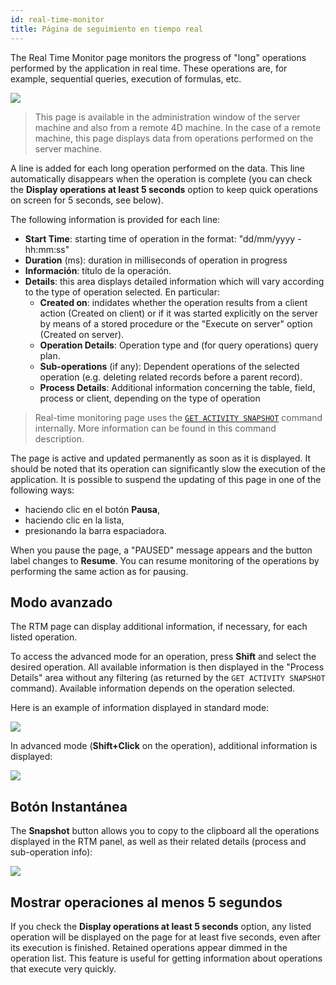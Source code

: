 ```yaml
---
id: real-time-monitor
title: Página de seguimiento en tiempo real
---
```



The Real Time Monitor page monitors the progress of "long" operations performed by the application in real time. These operations are, for example, sequential queries, execution of formulas, etc.

![](assets/en/Admin/server-admin-monitor-page.png)
> This page is available in the administration window of the server machine and also from a remote 4D machine. In the case of a remote machine, this page displays data from operations performed on the server machine.

A line is added for each long operation performed on the data. This line automatically disappears when the operation is complete (you can check the **Display operations at least 5 seconds** option to keep quick operations on screen for 5 seconds, see below).

The following information is provided for each line:

- **Start Time**: starting time of operation in the format: "dd/mm/yyyy - hh:mm:ss"
- **Duration** (ms): duration in milliseconds of operation in progress
- **Información**: título de la operación.
- **Details**: this area displays detailed information which will vary according to the type of operation selected. En particular:
    + **Created on**: indidates whether the operation results from a client action (Created on client) or if it was started explicitly on the server by means of a stored procedure or the "Execute on server" option (Created on server).
    + **Operation Details**: Operation type and (for query operations) query plan.
    + **Sub-operations** (if any): Dependent operations of the selected operation (e.g. deleting related records before a parent record).
    + **Process Details**: Additional information concerning the table, field, process or client, depending on the type of operation

> Real-time monitoring page uses the [`GET ACTIVITY SNAPSHOT`](https://doc.4d.com/4dv19/help/command/en/page1277.html) command internally. More information can be found in this command description.

The page is active and updated permanently as soon as it is displayed. It should be noted that its operation can significantly slow the execution of the application. It is possible to suspend the updating of this page in one of the following ways:

- haciendo clic en el botón **Pausa**,
- haciendo clic en la lista,
- presionando la barra espaciadora.

When you pause the page, a "PAUSED" message appears and the button label changes to **Resume**. You can resume monitoring of the operations by performing the same action as for pausing.

## Modo avanzado

The RTM page can display additional information, if necessary, for each listed operation.

To access the advanced mode for an operation, press **Shift** and select the desired operation. All available information is then displayed in the "Process Details" area without any filtering (as returned by the `GET ACTIVITY SNAPSHOT` command). Available information depends on the operation selected.

Here is an example of information displayed in standard mode:

![](assets/en/Admin/server-admin-monitor-adv1.png)


In advanced mode (**Shift+Click** on the operation), additional information is displayed:

![](assets/en/Admin/server-admin-monitor-adv2.png)

## Botón Instantánea

The **Snapshot** button allows you to copy to the clipboard all the operations displayed in the RTM panel, as well as their related details (process and sub-operation info):

![](assets/en/Admin/server-admin-monitor-snapshot.png)


## Mostrar operaciones al menos 5 segundos

If you check the **Display operations at least 5 seconds** option, any listed operation will be displayed on the page for at least five seconds, even after its execution is finished. Retained operations appear dimmed in the operation list. This feature is useful for getting information about operations that execute very quickly.

